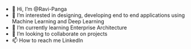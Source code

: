 - 👋 Hi, I’m @Ravi-Panga
- 👀 I’m interested in designing, developing end to end applications using Machine Learning and Deep Learning
- 🌱 I’m currently learning Enterprise Architecture 
- 💞️ I’m looking to collaborate on projects 
- 📫 How to reach me LinkedIn

<!---
Ravi-Panga/Ravi-Panga is a ✨ special ✨ repository because its `README.md` (this file) appears on your GitHub profile.
You can click the Preview link to take a look at your changes.
--->
